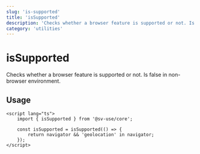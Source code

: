 ```yaml
---
slug: 'is-supported'
title: 'isSupported'
description: 'Checks whether a browser feature is supported or not. Is false in non-browser environment.'
category: 'utilities'
---
```


# isSupported

Checks whether a browser feature is supported or not. Is false in non-browser
environment.

## Usage

```svelte
<script lang="ts">
	import { isSupported } from '@sv-use/core';

	const isSupported = isSupported(() => {
		return navigator && 'geolocation' in navigator;
	});
</script>
```
